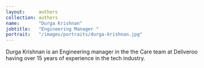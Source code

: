 ```yaml
---
layout:     authors
collection: authors
name:       "Durga Krishnan"
jobtitle:   "Engineering Manager "
portrait:   "/images/portraits/durga-krishnan.jpg"
---
```

Durga Krishnan is an Engineering manager in the the Care team at Deliveroo having over 15 years of experience in the tech industry.